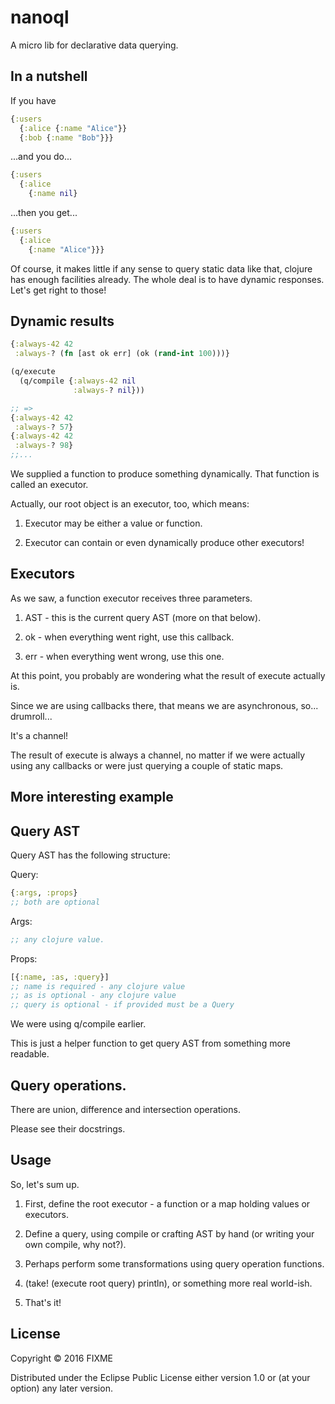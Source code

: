 # nanoql

A micro lib for declarative data querying.

## In a nutshell

If you have

```clojure
{:users
  {:alice {:name "Alice"}}
  {:bob {:name "Bob"}}}
```

...and you do...

```clojure
{:users
  {:alice
    {:name nil}
```

...then you get...

```clojure
{:users
  {:alice
    {:name "Alice"}}}
```

Of course, it makes little if any sense to query static data like that, clojure has enough facilities already.
The whole deal is to have dynamic responses.
Let's get right to those!

## Dynamic results

```clojure
{:always-42 42
 :always-? (fn [ast ok err] (ok (rand-int 100)))}

(q/execute
  (q/compile {:always-42 nil
              :always-? nil}))

;; =>
{:always-42 42
 :always-? 57}
{:always-42 42
 :always-? 98}
;;...
```

We supplied a function to produce something dynamically.
That function is called an executor.

Actually, our root object is an executor, too, which means:

1) Executor may be either a value or function.

2) Executor can contain or even dynamically produce other executors!

## Executors

As we saw, a function executor receives three parameters.

1) AST - this is the current query AST (more on that below).

2) ok - when everything went right, use this callback.

3) err - when everything went wrong, use this one.

At this point, you probably are wondering what the result of execute actually is.

Since we are using callbacks there, that means we are asynchronous, so... drumroll...

It's a channel!

The result of execute is always a channel, no matter if we were actually using any callbacks or were just querying a couple of static maps.

## More interesting example



## Query AST

Query AST has the following structure:

Query: 

```clojure
{:args, :props}
;; both are optional
```

Args:

```clojure
;; any clojure value.
```

Props: 

```clojure
[{:name, :as, :query}]
;; name is required - any clojure value
;; as is optional - any clojure value
;; query is optional - if provided must be a Query
```

We were using q/compile earlier. 

This is just a helper function to get query AST from something more readable.

## Query operations.

There are union, difference and intersection operations.

Please see their docstrings.

## Usage

So, let's sum up.

1) First, define the root executor - a function or a map holding values or executors.

2) Define a query, using compile or crafting AST by hand (or writing your own compile, why not?).

3) Perhaps perform some transformations using query operation functions.

4) (take! (execute root query) println), or something more real world-ish.

5) That's it!

## License

Copyright © 2016 FIXME

Distributed under the Eclipse Public License either version 1.0 or (at
your option) any later version.
